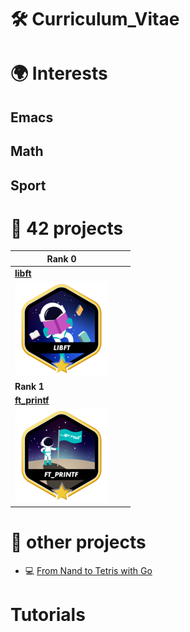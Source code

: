 ---
---

# 🛠 Curriculum_Vitae

# 🌍 Interests

## Emacs

## Math

## Sport

# 📂 42 projects

| **Rank 0**                                           |     |     |
|------------------------------------------------------|-----|-----|
| [**libft**](https://github.com/Keisn1/libft)         |     |     |
| ![libft-bonus](./imgs/libft_bonus_badge.png)         |     |     |
| **Rank 1**                                           |     |     |
| [**ft_printf**](https://github.com/Keisn1/ft_printf) |     |     |
| ![libft-bonus](./imgs/ft_printfm.png)                |     |     |

# 📁 other projects

- 💻 [From Nand to Tetris with
  Go](https://github.com/Keisn1/nand-to-tetris-in-go)

# Tutorials
